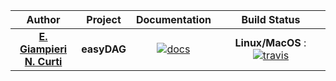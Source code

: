 

| **Author**   | **Project** | **Documentation**                                                                   | **Build Status**              |
|:------------:|:-----------:|:-----------------------------------------------------------------------------------:|:-----------------------------:|
|   [**E. Giampieri**](https://github.com/EnricoGiampieri) <br/> [**N. Curti**](https://github.com/Nico-Curti)   |  **easyDAG**  | [![docs](https://img.shields.io/badge/documentation-latest-blue.svg?style=plastic)](https://github.com/eDIMESLab/easyDAG) | **Linux/MacOS** : [![travis](https://travis-ci.org/eDIMESLab/easyDAG.svg?branch=master)](https://travis-ci.org/eDIMESLab/easyDAG.svg?branch=master)|
